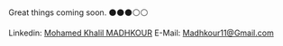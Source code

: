  Great things coming soon.
 ⚫⚫⚫⚪⚪
 
 Linkedin: [Mohamed Khalil MADHKOUR](https://www.linkedin.com/in/mohamed-khalil-madhkour-a650b1141/)
 E-Mail: Madhkour11@Gmail.com
